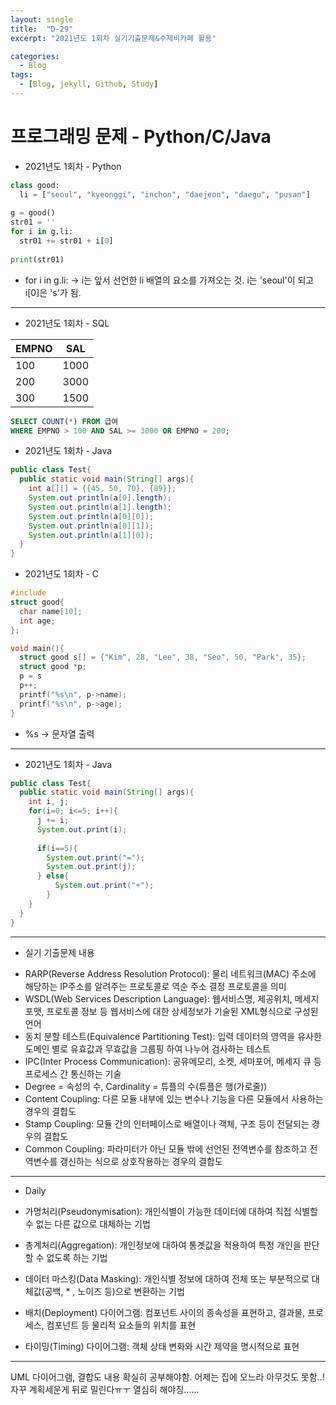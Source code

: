 ```yaml
---
layout: single
title:  "D-29"
excerpt: "2021년도 1회차 실기기출문제&수제비카페 활용"

categories:
  - Blog
tags:
  - [Blog, jekyll, Github, Study]
---
```

# 프로그래밍 문제 - Python/C/Java

* 2021년도 1회차 - Python

```python
class good:
  li = ["seoul", "kyeonggi", "inchon", "daejeon", "daegu", "pusan"]
  
g = good()
str01 = ''
for i in g.li:
  str01 += str01 + i[0]
  
print(str01)
```

- for i in g.li: -> i는 앞서 선언한 li 배열의 요소를 가져오는 것. i는 'seoul'이 되고 i[0]은 's'가 됨.

***

* 2021년도 1회차 - SQL

|EMPNO|SAL|
|---|---|
|100|1000|
|200|3000|
|300|1500|

```sql
SELECT COUNT(*) FROM 급여
WHERE EMPNO > 100 AND SAL >= 3000 OR EMPNO = 200;
```

* 2021년도 1회차 - Java

```java
public class Test{
  public static void main(String[] args){
    int a[][] = {{45, 50, 70}, {89}};
    System.out.println(a[0].length);
    System.out.println(a[1].length);
    System.out.println(a[0][0]);
    System.out.println(a[0][1]);
    System.out.println(a[1][0]);
  }
}
```

* 2021년도 1회차 - C

```c
#include
struct good{
  char name[10];
  int age;
};

void main(){
  struct good s[] = {"Kim", 28, "Lee", 38, "Seo", 50, "Park", 35};
  struct good *p;
  p = s
  p++;
  printf("%s\n", p->name);
  printf("%s\n", p->age);
}
```

- %s -> 문자열 출력

***

* 2021년도 1회차 - Java

```java
public class Test{
  public static void main(String[] args){
    int i, j;
    for(i=0; i<=5; i++){
      j += i;
      System.out.print(i);
      
      if(i==5){
        System.out.print("=");
        System.out.print(j);
      } else{
          System.out.print("+");
        }
    }
  }
}
```

***

* 실기 기출문제 내용

- RARP(Reverse Address Resolution Protocol): 물리 네트워크(MAC) 주소에 해당하는 IP주소를 알려주는 프로토콜로 역순 주소 결정 프로토콜을 의미     
- WSDL(Web Services Description Language): 웹서비스명, 제공위치, 메세지 포맷, 프로토콜 정보 등 웹서비스에 대한 상세정보가 기술된 XML형식으로 구성된 언어     
- 동치 분할 테스트(Equivalence Partitioning Test): 입력 데이터의 영역을 유사한 도메인 별로 유효값과 무효값을 그룹핑 하여 나누어 검사하는 테스트     
- IPC(Inter Process Communication): 공유메모리, 소켓, 세마포어, 메세지 큐 등 프로세스 간 통신하는 기술     
- Degree = 속성의 수, Cardinality = 튜플의 수(튜플은 행(가로줄))     
- Content Coupling: 다른 모듈 내부에 있는 변수나 기능을 다른 모듈에서 사용하는 경우의 결합도     
- Stamp Coupling: 모듈 간의 인터페이스로 배열이나 객체, 구조 등이 전달되는 경우의 결합도     
- Common Coupling: 파라미터가 아닌 모듈 밖에 선언된 전역변수를 참조하고 전역변수를 갱신하는 식으로 상호작용하는 경우의 결합도     

*** 

* Daily     
- 가명처리(Pseudonymisation): 개인식별이 가능한 데이터에 대하여 직접 식별할 수 없는 다른 값으로 대체하는 기법       
- 총계처리(Aggregation): 개인정보에 대하여 통곗값을 적용하여 특정 개인을 판단할 수 없도록 하는 기법      
- 데이터 마스킹(Data Masking): 개인식별 정보에 대하여 전체 또는 부분적으로 대체값(공백, * , 노이즈 등)으로 변환하는 기법

- 배치(Deployment) 다이어그램: 컴포넌트 사이의 종속성을 표현하고, 결과물, 프로세스, 컴포넌트 등 물리적 요소들의 위치를 표현
- 타이밍(Timing) 다이어그램: 객체 상태 변화와 시간 제약을 명시적으로 표현

***

UML 다이어그램, 결합도 내용 확실히 공부해야함.
어제는 집에 오느라 아무것도 못함..! 자꾸 계획세운게 뒤로 밀린다ㅠㅜ 열심히 해야징......
    
    
    
    
    
    
